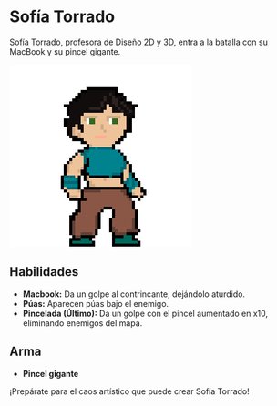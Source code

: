 # Sofía Torrado

Sofía Torrado, profesora de Diseño 2D y 3D, entra a la batalla con su MacBook y su pincel gigante.

  ![Sofia Torrado](./Projecte-GameDesign/x400/Personatges/sofia-400.png)

## Habilidades

- **Macbook:** Da un golpe al contrincante, dejándolo aturdido.
- **Púas:** Aparecen púas bajo el enemigo.
- **Pincelada (Último):** Da un golpe con el pincel aumentado en x10, eliminando enemigos del mapa.

## Arma

- **Pincel gigante**

¡Prepárate para el caos artístico que puede crear Sofía Torrado!
